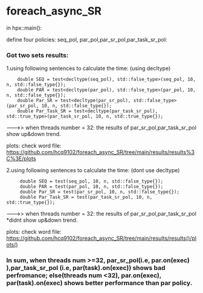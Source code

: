 # foreach_async_SR

in hpx::main():

define four policies: seq_pol, par_pol,par_sr_pol,par_task_sr_pol:

### Got two sets results:

1.using following sentences to calculate the time: (using decltype) 
    
        double SEQ = test<decltype(seq_pol), std::false_type>(seq_pol, 10, n, std::false_type{});
        double PAR = test<decltype(par_pol), std::false_type>(par_pol, 10, n, std::false_type{});
        double Par_SR = test<decltype(par_sr_pol), std::false_type>(par_sr_pol, 10, n, std::false_type{});
        double Par_Task_SR = test<decltype(par_task_sr_pol), std::true_type>(par_task_sr_pol, 10, n, std::true_type{});

  --->>  when threads number = 32:  the results of par_sr_pol,par_task_sr_pol show up&down trend.
  
  plots: check word file: https://github.com/hcq9102/foreach_async_SR/tree/main/results/results%3C%3E/plots
  
    
2.using following sentences to calculate the time: (dont use decltype) 

         double SEQ = test(seq_pol, 10, n, std::false_type{});
         double PAR = test(par_pol, 10, n, std::false_type{});
         double Par_SR = test(par_sr_pol, 10, n, std::false_type{});
         double Par_Task_SR = test(par_task_sr_pol, 10, n, std::true_type{});
         
  --->>  when threads number = 32:  the results of par_sr_pol,par_task_sr_pol *didnt show up&down trend.
  
  plots: check word file: https://github.com/hcq9102/foreach_async_SR/tree/main/results/results()/plots()

### In sum, when threads num >=32, par_sr_pol(i.e, par.on(exec) ),par_task_sr_pol (i.e, par(task).on(exec)) shows bad perfromance; else(threads num <32), par.on(exec), par(task).on(exec) shows better performance than par policy.
        
